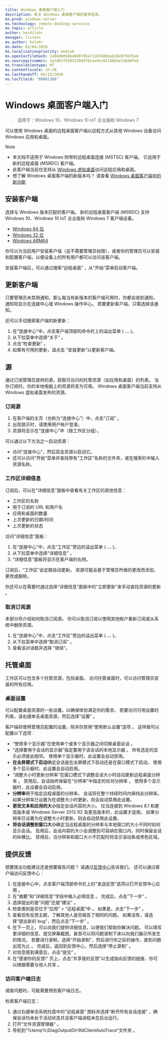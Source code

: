```yaml
---
title: Windows 桌面客户端入门
description: 有关 Windows 桌面客户端的基本信息。
ms.prod: windows-server
ms.technology: remote-desktop-services
ms.topic: article
author: heidilohr
manager: lizross
ms.author: helohr
ms.date: 03/04/2020
ms.localizationpriority: medium
ms.openlocfilehash: 2a04d6058b40d87dba7116760bbab164979435ab
ms.sourcegitcommit: 3a3d62f938322849f81ee9ec01186b3e7ab90fe0
ms.translationtype: HT
ms.contentlocale: zh-CN
ms.lasthandoff: 04/23/2020
ms.locfileid: "80861300"
---
```

# <a name="get-started-with-the-windows-desktop-client"></a>Windows 桌面客户端入门

>适用于：Windows 10、Windows 10 IoT 企业版和 Windows 7

可以使用 Windows 桌面的远程桌面客户端以远程方式从其他 Windows 设备访问 Windows 应用和桌面。

> [!NOTE]
> - 本文档不适用于 Windows 附带的远程桌面连接 (MSTSC) 客户端。 它适用于新的远程桌面 (MSRDC) 客户端。
> - 此客户端当前仅支持从 [Windows 虚拟桌面](https://aka.ms/wvd)访问远程应用和桌面。
> - 想了解 Windows 桌面客户端的新版本吗？ 请查看 [Windows 桌面客户端中的新功能](windowsdesktop-whatsnew.md)

## <a name="install-the-client"></a>安装客户端

选择与 Windows 版本匹配的客户端。 新的远程桌面客户端 (MSRDC) 支持 Windows 10、Windows 10 IoT 企业版和 Windows 7 客户端设备。

- [Windows 64 位](https://go.microsoft.com/fwlink/?linkid=2068602)
- [Windows 32 位](https://go.microsoft.com/fwlink/?linkid=2098960)
- [Windows ARM64](https://go.microsoft.com/fwlink/?linkid=2098961)

你可以为当前用户安装客户端（这不需要管理员权限），或者你的管理员可以安装和配置客户端，以便设备上的所有用户都可以访问该客户端。

安装客户端后，可以通过搜索“远程桌面”  ，从“开始”菜单启动客户端。

## <a name="update-the-client"></a>更新客户端

只要管理员未禁用通知，那么每当有新版本的客户端可用时，你都会收到通知。 通知将显示在连接中心或 Windows 操作中心。 若要更新客户端，只需选择该通知。

还可以手动搜索客户端的新更新：

1. 在“连接中心”中，点击客户端顶部的命令栏上的溢出菜单 ( **...** )。
2. 从下拉菜单中选择“关于”  。
3. 点击“检查更新”  。
4. 如果有可用的更新，请点击  “安装更新”以更新客户端。

## <a name="feeds"></a>源

通过订阅管理员提供的源，获取可访问的托管资源（如应用和桌面）的列表。 当你订阅时，你的本地电脑上的资源将变为可用。 Windows 桌面客户端当前支持从 Windows 虚拟桌面发布的资源。

### <a name="subscribe-to-a-feed"></a>订阅源

1. 在客户端的主页（也称为“连接中心”）中，点击“订阅”  。
2. 出现提示时，请使用用户帐户登录。
3. 资源将显示在“连接中心”中（按工作区分组）。

可以通过以下方法之一启动资源：

- 访问“连接中心”，然后双击资源以启动它。
- 还可以访问“开始”菜单并查找带有“工作区”名称的文件夹，或在搜索栏中输入资源名称。

### <a name="workspace-details"></a>工作区详细信息

订阅后，可以在“详细信息”面板中查看有关工作区的其他信息：

- 工作区的名称
- 用于订阅的 URL 和用户名
- 应用和桌面的数量
- 上次更新的日期/时间
- 上次更新的状态

访问“详细信息”面板：

1. 在“连接中心”中，点击“工作区”旁边的溢出菜单 ( **...** )。
2. 从下拉菜单中选择“详细信息”  。
3. “详细信息”面板将显示在客户端的右侧。

订阅后，“工作区”会定期自动更新。 资源可能会基于管理员所做的更改而添加、更改或删除。

你还可以在需要时通过选择“详细信息”面板中的“立即更新”来手动查找资源的更新  。

### <a name="unsubscribe-from-a-feed"></a>取消订阅源

本部分将介绍如何取消订阅源。 你可以取消订阅以使用其他帐户重新订阅或从系统中删除资源。

1. 在“连接中心”中，点击“工作区”旁边的溢出菜单 ( **...** )。
2. 从下拉菜单中选择“取消订阅”  。
3. 查看该对话框并选择  “继续”。

## <a name="managed-desktops"></a>托管桌面

工作区可以包含多个托管资源，包括桌面。 访问托管桌面时，可以访问管理员安装的所有应用。

### <a name="desktop-settings"></a>桌面设置

可以配置桌面资源的一些设置，以确保体验满足你的需求。 若要访问可用设置的列表，请右键单击桌面资源，然后选择“设置”  。

客户端将使用管理员配置的设置，除非你禁用“使用默认设置”选项  。 这样做可以配置以下选项：

- “使用多个显示器”在使用单个或多个显示器之间切换桌面会话  。
- “选择要用于会话的显示器”指定要用于该会话的本地显示器  。 所有选定的显示必须彼此相邻。 使用单个显示器时，此设置会自动禁用。
- **在全屏模式下启动**确定会话是在全屏模式下启动还是在窗口模式下启动。 使用多个显示器时，此设置会自动启用。
- “调整大小时更新分辨率”在窗口模式下调整会话大小时自动更新远程桌面分辨率  。 禁用后，会话始终保留在“分辨率”中指定的任何分辨率  。 使用多个显示器时，此设置会自动启用。
- **分辨率**用于指定远程桌面的分辨率。 会话将在整个持续时间内保持此分辨率。 如果分辨率已设置为在调整大小时更新，则会自动禁用此设置。
- **更改文本和应用的大小**指定会话内容的大小。 仅当连接到 Windows 8.1 和更高版本或 Windows Server 2012 R2 及更高版本时，此设置才适用。 如果分辨率已设置为在调整大小时更新，则会自动禁用此设置。
- **将会话调整到窗口大小**确定当远程桌面的分辨率与本地窗口的大小不同时如何显示会话。 启用后，会话内容的大小会调整到可容纳在窗口内，同时保留会话的纵横比。 禁用后，当分辨率和窗口大小不匹配时将显示滚动条或黑色区域。

## <a name="provide-feedback"></a>提供反馈

想要提出功能建议还是想要报告问题？ 请通过[反馈中心](feedback-hub://?tabid=2&contextid=883)告诉我们。 还可以通过客户端访问反馈中心：

1. 在连接中心中，点击客户端顶部命令栏上的“发送反馈”选项以打开反馈中心应用  。
2. 在“摘要”和“详细信息”字段中输入必填信息   。 完成后，点击“下一步”  。
3. 选择提出的是“问题”还是“建议”   。
4. 检查类别是否位于“应用” > “远程桌面”中   。 如果是，点击“下一步”  。
5. 查看现有反馈主题，了解其他人是否报告了相同的问题。 如果没有，请选择“提出新的 bug”，然后点击“下一步”   。
6. 在下一页上，可以向我们提供详细信息，以便我们帮助你解决问题。 可以填写更详细的信息、提交屏幕截图，甚至可以将问题录制下来以向我们展示所发生的情况。 若要进行录制，选择“开始录制”，然后进行你之前的操作，直到问题出现为止  。 完成后，返回到反馈中心，然后选择“停止录制”  。
7. 对信息感到满意后，点击“提交”  。
8. 在“感谢你的反馈!” 页上，点击“共享我的反馈”以生成指向反馈的链接，你可以根据需要与他人共享  。

### <a name="access-client-logs"></a>访问客户端日志

调查问题时，可能需要用到客户端日志。

检索客户端日志：

1. 通过右键单击系统托盘中的“远程桌面”  图标并选择“断开所有会话连接”  ，确保会话均未处于活动状态并且客户端进程未在后台运行。
2. 打开“文件资源管理器”  。
3. 导航到“%temp%\DiagOutputDir\RdClientAutoTrace”文件夹  。
